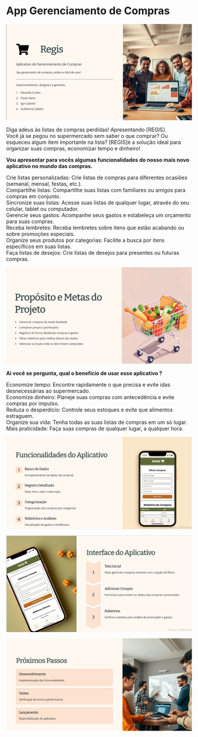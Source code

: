 # App Gerenciamento de Compras  
![foto](rg1.png)

 Diga adeus às listas de compras perdidas! Apresentando [REGIS].  
 Você já se pegou no supermercado sem saber o que comprar? Ou esqueceu algum item importante na lista?
 [REGIS]é a solução ideal para organizar suas compras, economizar tempo e dinheiro!

 **Vou apresentar para vocês algumas funcionalidades do nosso mais novo aplicativo no mundo das compras.**
 
 Crie listas personalizadas: Crie listas de compras para diferentes ocasiões (semanal, mensal, festas, etc.).  
 Compartilhe listas: Compartilhe suas listas com familiares ou amigos para compras em conjunto.  
 Sincronize suas listas: Acesse suas listas de qualquer lugar, através do seu celular, tablet ou computador.  
 Gerencie seus gastos: Acompanhe seus gastos e estabeleça um orçamento para suas compras.  
 Receba lembretes: Receba lembretes sobre itens que estão acabando ou sobre promoções especiais.  
 Organize seus produtos por categorias: Facilite a busca por itens específicos em suas listas.  
 Faça listas de desejos: Crie listas de desejos para presentes ou futuras compras.  

 ![foto](rg2.png)

 **Ai você se pergunta, qual o benefício de usar esse aplicativo ?**

 Economize tempo: Encontre rapidamente o que precisa e evite idas desnecessárias ao supermercado.  
 Economize dinheiro: Planeje suas compras com antecedência e evite compras por impulso.  
 Reduza o desperdício: Controle seus estoques e evite que alimentos estraguem.  
 Organize sua vida: Tenha todas as suas listas de compras em um só lugar.  
 Mais praticidade: Faça suas compras de qualquer lugar, a qualquer hora.  

  ![foto02](rg3.png)  

  
  ![foto02](rg4.png)  

  
  ![foto02](rg5.png)

